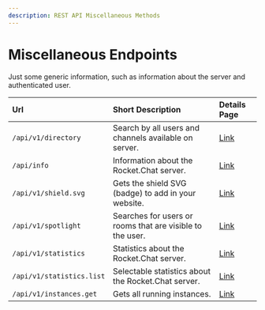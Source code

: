 ```yaml
---
description: REST API Miscellaneous Methods
---
```


# Miscellaneous Endpoints

Just some generic information, such as information about the server and authenticated user.

| Url | Short Description | Details Page |
| :--- | :--- | :--- |
| `/api/v1/directory` | Search by all users and channels available on server. | [Link](directory.md) |
| `/api/info` | Information about the Rocket.Chat server. | [Link](info.md) |
| `/api/v1/shield.svg` | Gets the shield SVG \(badge\) to add in your website. | [Link](shield-svg.md) |
| `/api/v1/spotlight` | Searches for users or rooms that are visible to the user. | [Link](spotlight.md) |
| `/api/v1/statistics` | Statistics about the Rocket.Chat server. | [Link](statistics.md) |
| `/api/v1/statistics.list` | Selectable statistics about the Rocket.Chat server. | [Link](statistics-list.md) |
| `/api/v1/instances.get` | Gets all running instances. | [Link](https://github.com/RocketChat/docs/tree/06af028aecca9430169baa3f517704a68deb6278/api/rest-api/methods/miscellaneous/methods/miscellaneous/instances-get.md) |

